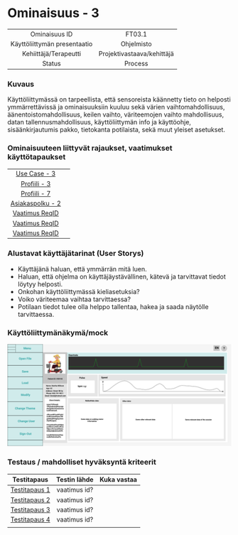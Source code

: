 # Ominaisuus - 3

| | |
|:-:|:-:|
| Ominaisuus ID | FT03.1 |
| Käyttöliittymän presentaatio | Ohjelmisto |
| Kehiittäjä/Terapeutti | Projektivastaava/kehittäjä |
| Status | Process |

### Kuvaus

Käyttöliittymässä on tarpeellista, että sensoreista käännetty tieto on helposti ymmärrettävissä ja ominaisuuksiin kuuluu
sekä värien vaihtomahdollisuus, äänentoistomahdollisuus, keilen vaihto, väriteemojen vaihto mahdollisuus, datan tallennusmahdollisuus,
käyttöliittymän info ja käyttöohje, sisäänkirjautumis pakko, tietokanta potilaista, sekä muut yleiset asetukset.


### Ominaisuuteen liittyvät rajaukset, vaatimukset käyttötapaukset

| | |
|:-:|:-:|
| [Use Case - 3](https://gitlab.labranet.jamk.fi/m3268---vuosi-2019/ttos0100---2019-toteutus/blob/master/dokumentit/02-vaatimusmaarittely/Usecases/Usecase%20-%203.md) | |
| [Profiili - 3](https://gitlab.labranet.jamk.fi/m3268---vuosi-2019/ttos0100---2019-toteutus/blob/master/dokumentit/02-vaatimusmaarittely/Profiilit%20ja%20sidosryhm%C3%A4t/Profiili-3.md) | |
| [Profiili - 7](https://gitlab.labranet.jamk.fi/m3268---vuosi-2019/ttos0100---2019-toteutus/blob/master/dokumentit/02-vaatimusmaarittely/Profiilit%20ja%20sidosryhm%C3%A4t/Profiili-7.md) | |
| [Asiakaspolku - 2](https://gitlab.labranet.jamk.fi/m3268---vuosi-2019/ttos0100---2019-toteutus/blob/master/dokumentit/02-vaatimusmaarittely/kuvat/Asiakaspolku%20-%202.md) |  | 
| [Vaatimus ReqID]() |  | 
| [Vaatimus ReqID]() |  | 
| [Vaatimus ReqID]() |  | 

### Alustavat käyttäjätarinat (User Storys)

* Käyttäjänä haluan, että ymmärrän mitä luen.
* Haluan, että ohjelma on käyttäjäystävällinen, kätevä ja tarvittavat tiedot löytyy helposti.
* Onkohan käyttöliittymässä kieliasetuksia?
* Voiko väriteemaa vaihtaa tarvittaessa?
* Potilaan tiedot tulee olla helppo tallentaa, hakea ja saada näytölle tarvittaessa.

### Käyttöliittymänäkymä/mock 

![](dokumentit/02-vaatimusmaarittely/kuvat/Sessio.png)


### Testaus / mahdolliset hyväksyntä kriteerit 

| Testitapaus  | Testin lähde  | Kuka vastaa  |
|:-: | :-:|:-:|
| [Testitapaus 1]()  | vaatimus id?   |   |
| [Testitapaus 2]()  | vaatimus id?   |   |
| [Testitapaus 3]()  | vaatimus id?   |   |
| [Testitapaus 4]()  | vaatimus id?   |   |
| | |





